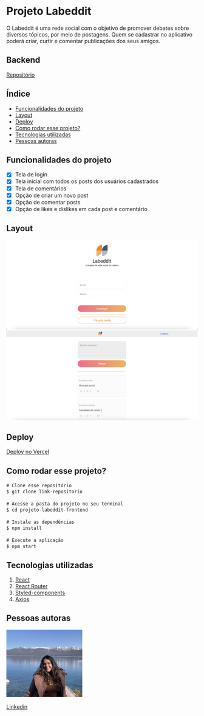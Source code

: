 # **Projeto Labeddit**

O Labeddit é uma rede social com o objetivo de promover debates sobre diversos tópicos, por meio de postagens. Quem se cadastrar no aplicativo poderá criar, curtir e comentar publicações dos seus amigos.

## **Backend**
[Repositório](https://github.com/constance03/labeddit-backend)

## **Índice**
- <a href="#funcionalidades-do-projeto">Funcionalidades do projeto</a>
- <a href="#layout">Layout</a>
- <a href="#deploy">Deploy</a>
- <a href="#como-rodar-esse-projeto">Como rodar esse projeto?</a>
- <a href="#tecnologias-utilizadas">Tecnologias utilizadas</a>
- <a href="#pessoas-autoras">Pessoas autoras</a>

## **Funcionalidades do projeto**
- [x] Tela de login
- [x] Tela inicial com todos os posts dos usuários cadastrados
- [x] Tela de comentários
- [x] Opção de criar um novo post
- [x] Opção de comentar posts
- [x] Opção de likes e dislikes em cada post e comentário

## **Layout**
![tela-login](./src/assets/tela-login.png)
![tela-posts](./src/assets/tela-posts.png)

## Deploy
[Deploy no Vercel](https://labeddit-project.vercel.app/)

## **Como rodar esse projeto?**

```
# Clone esse repositório
$ git clone link-repositorio

# Acesse a pasta do projeto no seu terminal
$ cd projeto-labeddit-frontend

# Instale as dependências
$ npm install 

# Execute a aplicação
$ npm start
```

## **Tecnologias utilizadas**
1. [React](https://pt-br.reactjs.org/)
2. [React Router](https://reactrouter.com/)
3. [Styled-components](https://styled-components.com/)
4. [Axios](https://axios-http.com/)

## **Pessoas autoras**
<img style="width:200px" src="./src/assets/photo.png" alt="imagem de desenvolvedora">

[Linkedin](https://www.linkedin.com/in/mariaconstance/)
